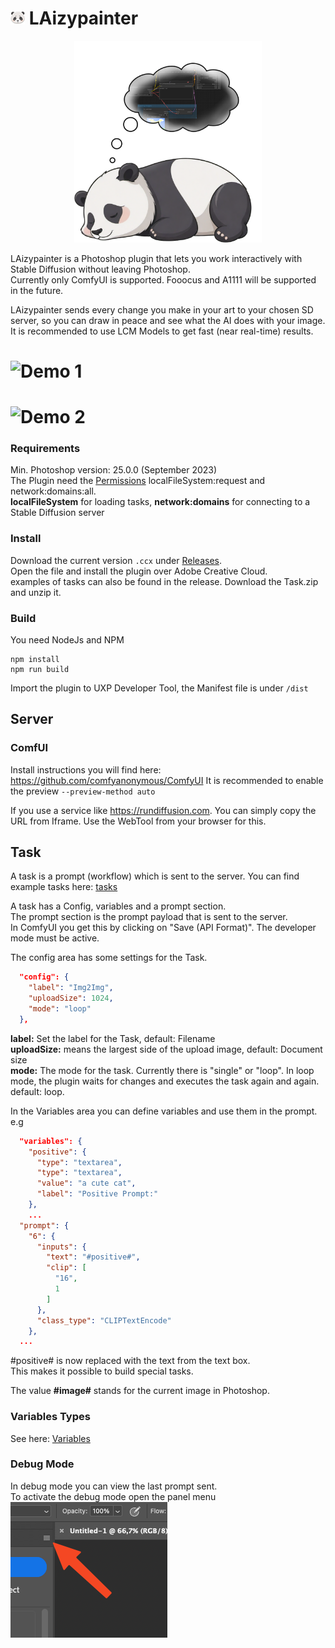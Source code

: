 # ![Logo](./plugin/icons/dark@1x.png) LAizypainter

<p align="center">
  <img src="./assets/logo_big.png" width="300"/>
</p>

LAizypainter is a Photoshop plugin that lets you work interactively with Stable Diffusion without leaving Photoshop. \
Currently only ComfyUI is supported. Fooocus and A1111 will be supported in the future.

LAizypainter sends every change you make in your art to your chosen SD server, so you can draw in peace and see what the AI does with your image. \
It is recommended to use LCM Models to get fast (near real-time) results.

# ![Demo 1](./assets/demo_1.gif)
# ![Demo 2](./assets/demo_2.gif)

### Requirements
Min. Photoshop version: 25.0.0 (September 2023)\
The Plugin need the [Permissions](https://developer.adobe.com/photoshop/uxp/2022/guides/uxp_guide/uxp-misc/manifest-v5) localFileSystem:request and network:domains:all. \
**localFileSystem** for loading tasks, **network:domains** for connecting to a Stable Diffusion server

### Install
Download the current version `.ccx` under [Releases](https://github.com/DimaChaichan/LAizypainter/releases). \
Open the file and install the plugin over Adobe Creative Cloud. \
examples of tasks can also be found in the release. Download the Task.zip and unzip it.

### Build

You need NodeJs and NPM

```
npm install
npm run build
```

Import the plugin to UXP Developer Tool, the Manifest file is under `/dist`

## Server

### ComfUI

Install instructions you will find here: https://github.com/comfyanonymous/ComfyUI
It is recommended to enable the preview `--preview-method auto`

If you use a service like https://rundiffusion.com. You can simply copy the URL from Iframe. Use the WebTool from your
browser for this.

## Task

A task is a prompt (workflow) which is sent to the server. You can find example tasks here: [tasks](plugin%2Ftasks)

A task has a Config, variables and a prompt section. \
The prompt section is the prompt payload that is sent to the server. \
In ComfyUI you get this by clicking on "Save (API Format)". The developer mode must be active.

The config area has some settings for the Task.

``` Json
  "config": {
    "label": "Img2Img",
    "uploadSize": 1024,
    "mode": "loop"
  },
```
**label:** Set the label for the Task, default: Filename \
**uploadSize:** means the largest side of the upload image, default: Document size\
**mode:** The mode for the task. Currently there is "single" or "loop". In loop mode, the plugin waits for changes and
executes the task again and again. default: loop.

In the Variables area you can define variables and use them in the prompt. e.g

``` Json
  "variables": {
    "positive": {
      "type": "textarea",
      "type": "textarea",
      "value": "a cute cat",
      "label": "Positive Prompt:"
    },
    ...
  "prompt": {
    "6": {
      "inputs": {
        "text": "#positive#",
        "clip": [
          "16",
          1
        ]
      },
      "class_type": "CLIPTextEncode"
    },
  ...
```

#positive# is now replaced with the text from the text box. \
This makes it possible to build special tasks.

The value **#image#** stands for the current image in Photoshop.

### Variables Types
See here: [Variables](doc%2Fvariables.md)

### Debug Mode

In debug mode you can view the last prompt sent. \
To activate the debug mode open the panel menu \
![debugmode.png](assets%2Fdebugmode.png)
